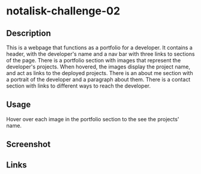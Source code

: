 # notalisk-challenge-02

## Description

This is a webpage that functions as a portfolio for a developer. It contains a header, with the developer's name and a nav bar with three links to sections of the page. There is a portfolio section with images that represent the developer's projects. When hovered, the images display the project name, and act as links to the deployed projects. There is an about me section with a portrait of the developer and a paragraph about them. There is a contact section with links to different ways to reach the developer.

## Usage

Hover over each image in the portfolio section to the see the projects' name.

## Screenshot

## Links